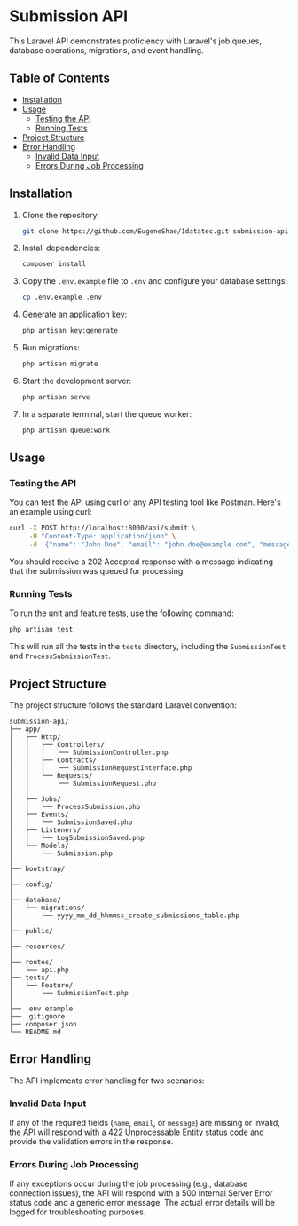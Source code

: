 # Submission API

This Laravel API demonstrates proficiency with Laravel's job queues, database operations, migrations, and event handling.

## Table of Contents
- [Installation](#installation)
- [Usage](#usage)
    - [Testing the API](#testing-the-api)
    - [Running Tests](#running-tests)
- [Project Structure](#project-structure)
- [Error Handling](#error-handling)
    - [Invalid Data Input](#invalid-data-input)
    - [Errors During Job Processing](#errors-during-job-processing)

## Installation

1. Clone the repository:
   ```bash
   git clone https://github.com/EugeneShae/1datatec.git submission-api
   ```

2. Install dependencies:
   ```bash
   composer install
   ```

3. Copy the `.env.example` file to `.env` and configure your database settings:
   ```bash
   cp .env.example .env
   ```

4. Generate an application key:
   ```bash
   php artisan key:generate
   ```

5. Run migrations:
   ```bash
   php artisan migrate
   ```

6. Start the development server:
   ```bash
   php artisan serve
   ```

7. In a separate terminal, start the queue worker:
   ```bash
   php artisan queue:work
   ```

## Usage

### Testing the API

You can test the API using curl or any API testing tool like Postman. Here's an example using curl:

```bash
curl -X POST http://localhost:8000/api/submit \
     -H "Content-Type: application/json" \
     -d '{"name": "John Doe", "email": "john.doe@example.com", "message": "This is a test message."}'
```

You should receive a 202 Accepted response with a message indicating that the submission was queued for processing.

### Running Tests

To run the unit and feature tests, use the following command:

```bash
php artisan test
```

This will run all the tests in the `tests` directory, including the `SubmissionTest` and `ProcessSubmissionTest`.

## Project Structure

The project structure follows the standard Laravel convention:

```
submission-api/
├── app/
│   ├── Http/
│   │   ├── Controllers/
│   │   │   └── SubmissionController.php
│   │   ├── Contracts/
│   │   │   └── SubmissionRequestInterface.php
│   │   └── Requests/
│   │       └── SubmissionRequest.php
│   │ 
│   ├── Jobs/
│   │   └── ProcessSubmission.php
│   ├── Events/
│   │   └── SubmissionSaved.php
│   ├── Listeners/
│   │   └── LogSubmissionSaved.php
│   └── Models/
│       └── Submission.php
│
├── bootstrap/
│
├── config/
│
├── database/
│   └── migrations/
│       └── yyyy_mm_dd_hhmmss_create_submissions_table.php
│
├── public/
│
├── resources/
│
├── routes/
│   └── api.php
├── tests/
│   └── Feature/
│       └── SubmissionTest.php
│
├── .env.example
├── .gitignore
├── composer.json
└── README.md
```

## Error Handling

The API implements error handling for two scenarios:

### Invalid Data Input

If any of the required fields (`name`, `email`, or `message`) are missing or invalid, the API will respond with a 422 Unprocessable Entity status code and provide the validation errors in the response.

### Errors During Job Processing

If any exceptions occur during the job processing (e.g., database connection issues), the API will respond with a 500 Internal Server Error status code and a generic error message. The actual error details will be logged for troubleshooting purposes.
